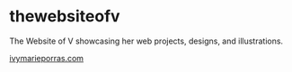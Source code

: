 # thewebsiteofv
The Website of V showcasing her web projects, designs, and illustrations.

[ivymarieporras.com](ivymarieporras.com)

